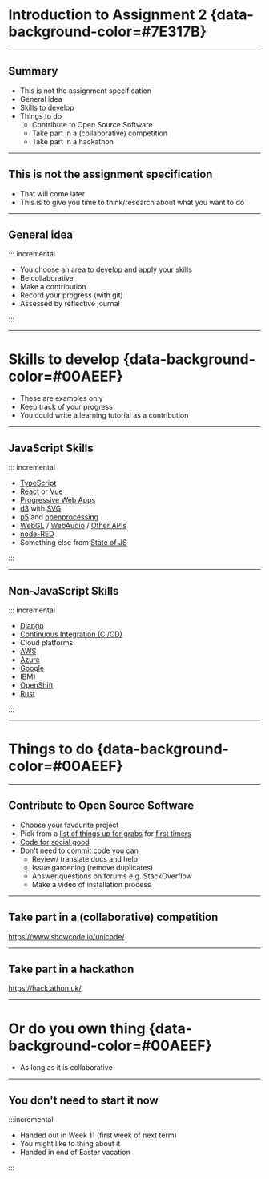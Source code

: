 # Introduction to Assignment 2 {data-background-color=#7E317B}

---

## Summary

- This is not the assignment specification
- General idea
- Skills to develop
- Things to do
  - Contribute to Open Source Software
  - Take part in a (collaborative) competition
  - Take part in a hackathon

---

## This is not the assignment specification

- That will come later
- This is to give you time to think/research about what you want to do

---

## General idea

::: incremental

- You choose an area to develop and apply your skills
- Be collaborative
- Make a contribution
- Record your progress (with git)
- Assessed by reflective journal

:::

---

# Skills to develop {data-background-color=#00AEEF}

- These are examples only
- Keep track of your progress
- You could write a learning tutorial as a contribution



---

## JavaScript Skills

::: incremental

- [TypeScript](https://www.typescriptlang.org/)
- [React](https://reactjs.org/) or [Vue](https://vuejs.org/)
- [Progressive Web Apps](https://web.dev/progressive-web-apps/)
- [d3](https://d3js.org/) with [SVG](https://developer.mozilla.org/en-US/docs/Web/SVG)
- [p5](https://p5js.org/) and [openprocessing](https://www.openprocessing.org/)
- [WebGL](https://developer.mozilla.org/en-US/docs/Web/API/WebGL_API/Tutorial/Getting_started_with_WebGL) / [WebAudio](https://developer.mozilla.org/en-US/docs/Web/API/Web_Audio_API) / [Other APIs](https://developer.mozilla.org/en-US/docs/Web/API)
- [node-RED](https://nodered.org/)
- Something else from [State of JS](https://2019.stateofjs.com/overview/)

:::

---

## Non-JavaScript Skills

::: incremental

- [Django](https://www.djangoproject.com/)
- [Continuous Integration (CI/CD)](https://www.atlassian.com/continuous-delivery/continuous-integration)
- Cloud platforms 
 - [AWS](https://aws.amazon.com/) 
 - [Azure](https://azure.microsoft.com/en-gb/) 
 - [Google](https://cloud.google.com/appengine)
 - [IBM](https://cloud.ibm.com/docs))
 - [OpenShift](https://www.openshift.com/) 
- [Rust](https://www.rust-lang.org/)

:::

---

# Things to do {data-background-color=#00AEEF}

---

## Contribute to Open Source Software

- Choose your favourite project
- Pick from a [list of things up for grabs](https://up-for-grabs.net/#/) for [first timers](https://www.firsttimersonly.com/)
- [Code for social good](https://app.code4socialgood.org/project/list/projects)
- [Don't need to commit code](https://opensource.guide/how-to-contribute/) you can
  - Review/ translate docs and help
  - Issue gardening (remove duplicates)
  - Answer questions on forums e.g. StackOverflow
  - Make a video of installation process

---

## Take part in a (collaborative) competition

<https://www.showcode.io/unicode/>

---

## Take part in a hackathon

<https://hack.athon.uk/>

---

# Or do you own thing {data-background-color=#00AEEF}

- As long as it is collaborative

---

## You don't need to start it now

:::incremental

- Handed out in Week 11 (first week of next term)
- You might like to thing about it
- Handed in end of Easter vacation

:::
